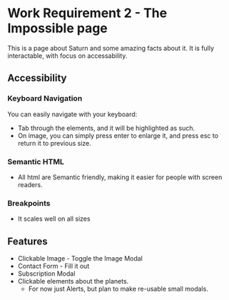 # Work Requirement 2 - The Impossible page

This is a page about Saturn and some amazing facts about it.
It is fully interactable, with focus on accessability.

## Accessibility

### Keyboard Navigation

You can easily navigate with your keyboard:

- Tab through the elements, and it will be highlighted as such.
- On image, you can simply press enter to enlarge it, and press esc to return it to previous size.

### Semantic HTML

- All html are Semantic friendly, making it easier for people with screen readers.

### Breakpoints

- It scales well on all sizes

## Features

- Clickable Image - Toggle the Image Modal
- Contact Form - Fill it out
- Subscription Modal
- Clickable elements about the planets.
  - For now just Alerts, but plan to make re-usable small modals.
